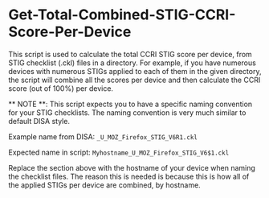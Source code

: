 # Get-Total-Combined-STIG-CCRI-Score-Per-Device
This script is used to calculate the total CCRI STIG score per device, from STIG checklist (.ckl) files in a directory. For example, if you have numerous devices with numerous STIGs applied to each of them in the given directory, the script will combine all the scores per device and then calculate the CCRI score (out of 100%) per device.



** NOTE **:  This script expects you to have a specific naming convention for your STIG checklists. The naming convention is very much similar to default DISA style. 

Example name from DISA:
`_U_MOZ_Firefox_STIG_V6R1.ckl`

Expected name in script:
 `Myhostname_U_MOZ_Firefox_STIG_V6$1.ckl`

Replace the <Myhostname> section above with the hostname of your device when naming the checklist files. The reason this is needed is because this is how all of the applied STIGs per device are combined, by hostname.
